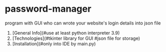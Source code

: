 # password-manager
program with GUI who can wrote your website's login details into json file
1. [General Info](#use at least python interpreter 3.9)
2. [Technologies](#tkinter library for GUI #json file for storage)
4. [Installation](#only into IDE by main.py)
